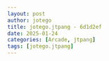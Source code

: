 ```yaml
---
layout: post
author: jotego
title: jotego.jtpang - 6d1d2ef
date: 2025-01-24
categories: [Arcade, jtpang]
tags: [jotego.jtpang]
---
```


